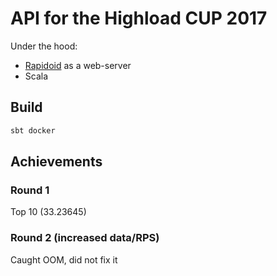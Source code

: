 # API for the Highload CUP 2017

Under the hood:
- [Rapidoid](https://github.com/rapidoid/rapidoid) as a web-server
- Scala

## Build

```bash
sbt docker
```

## Achievements

### Round 1

Top 10 (33.23645)

### Round 2 (increased data/RPS)

Caught OOM, did not fix it
